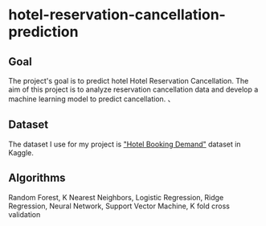 # hotel-reservation-cancellation-prediction

## Goal
The project's goal is to predict hotel Hotel Reservation Cancellation.
The aim of this project is to analyze reservation cancellation data and develop a machine learning model to predict cancellation. 、

## Dataset
The dataset I use for my project is ["Hotel Booking Demand"](https://www.kaggle.com/datasets/jessemostipak/hotel) dataset in Kaggle.

## Algorithms
Random Forest, K Nearest Neighbors, Logistic Regression, Ridge Regression, Neural Network, Support Vector Machine, K fold cross validation
